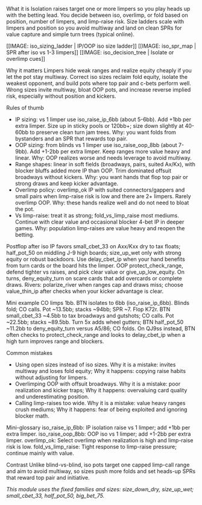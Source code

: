 What it is
Isolation raises target one or more limpers so you play heads up with the betting lead. You decide between iso, overlimp, or fold based on position, number of limpers, and limp-raise risk. Size ladders scale with limpers and position so you avoid multiway and land on clean SPRs for value capture and simple turn trees (typical online).

[[IMAGE: iso_sizing_ladder | IP/OOP iso size ladder]]
[[IMAGE: iso_spr_map | SPR after iso vs 1-3 limpers]]
[[IMAGE: iso_decision_tree | Isolate or overlimp cues]]

Why it matters
Limpers hide weak ranges and realize equity cheaply if you let the pot stay multiway. Correct iso sizes reclaim fold equity, isolate the weakest opponent, and build pots where top pair and c-bets perform well. Wrong sizes invite multiway, bloat OOP pots, and increase reverse implied risk, especially without position and kickers.

Rules of thumb
- IP sizing: vs 1 limper use iso_raise_ip_6bb (about 5-6bb). Add +1bb per extra limper. Size up in sticky pools or 120bb+; size down slightly at 40-60bb to preserve clean turn jam trees. Why: you want folds from bystanders and an SPR that rewards top pair.
- OOP sizing: from blinds vs 1 limper use iso_raise_oop_8bb (about 7-9bb). Add +1-2bb per extra limper. Keep ranges more value heavy and linear. Why: OOP realizes worse and needs leverage to avoid multiway.
- Range shapes: linear in soft fields (broadways, pairs, suited Ax/Kx), with blocker bluffs added more IP than OOP. Trim dominated offsuit broadways without kickers. Why: you want hands that flop top pair or strong draws and keep kicker advantage.
- Overlimp policy: overlimp_ok IP with suited connectors/gappers and small pairs when limp-raise risk is low and there are 2+ limpers. Rarely overlimp OOP. Why: these hands realize well and do not need to bloat the pot.
- Vs limp-raise: treat it as strong; fold_vs_limp_raise most mediums. Continue with clear value and occasional blocker 4-bet IP in deeper games. Why: population limp-raises are value heavy and reopen the betting.

Postflop after iso
IP favors small_cbet_33 on Axx/Kxx dry to tax floats; half_pot_50 on middling J-9 high boards; size_up_wet only with strong equity or robust backdoors. Use delay_cbet_ip when your hand benefits from turn cards or the board hits the limper. OOP protect_check_range, defend tighter vs raises, and pick clear value or give_up_low_equity. On turns, deny_equity_turn on scare cards that add overcards or complete draws. Rivers: polarize_river when ranges cap and draws miss; choose value_thin_ip after checks when your kicker advantage is clear.

Mini example
CO limps 1bb. BTN isolates to 6bb (iso_raise_ip_6bb). Blinds fold; CO calls. Pot ~13.5bb; stacks ~94bb; SPR ~7. Flop K72r. BTN small_cbet_33 ~4.5bb to tax broadways and gutshots; CO calls. Pot ~22.5bb; stacks ~89.5bb. Turn 5x adds wheel gutters; BTN half_pot_50 ~11.2bb to deny_equity_turn versus A5/86; CO folds. On QJ9ss instead, BTN often checks to protect_check_range and looks to delay_cbet_ip when a high turn improves range and blockers.

Common mistakes
- Using open sizes instead of iso sizes. Why it is a mistake: invites multiway and loses fold equity; Why it happens: copying raise habits without adjusting for limpers.
- Overlimping OOP with offsuit broadways. Why it is a mistake: poor realization and kicker traps; Why it happens: overvaluing card quality and underestimating position.
- Calling limp-raises too wide. Why it is a mistake: value heavy ranges crush mediums; Why it happens: fear of being exploited and ignoring blocker math.

Mini-glossary
iso_raise_ip_6bb: IP isolation raise vs 1 limper; add +1bb per extra limper.
iso_raise_oop_8bb: OOP iso vs 1 limper; add +1-2bb per extra limper.
overlimp_ok: Select overlimp when realization is high and limp-raise risk is low.
fold_vs_limp_raise: Tight response to limp-raise pressure; continue mainly with value.

Contrast
Unlike blind-vs-blind, iso pots target one capped limp-call range and aim to avoid multiway, so sizes push more folds and set heads-up SPRs that reward top pair and initiative.

_This module uses the fixed families and sizes: size_down_dry, size_up_wet; small_cbet_33, half_pot_50, big_bet_75._
